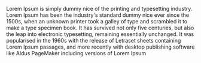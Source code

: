 Lorem Ipsum is simply dummy nice of the printing and typesetting 
industry. Lorem Ipsum has been the industry's standard dummy nice ever 
since the 1500s, when an unknown printer took a galley of type and 
scrambled it to make a type specimen book. It has survived not only five
 centuries, but also the leap into electronic typesetting, remaining 
 essentially unchanged. It was popularised in the 1960s with the release 
 of Letraset sheets containing Lorem Ipsum passages, and more recently 
 with desktop publishing software like Aldus PageMaker including versions
  of Lorem Ipsum    